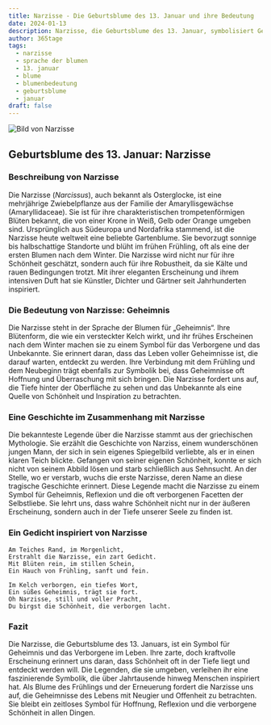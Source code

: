 ```yaml
---
title: Narzisse - Die Geburtsblume des 13. Januar und ihre Bedeutung
date: 2024-01-13
description: Narzisse, die Geburtsblume des 13. Januar, symbolisiert Geheimnis. Erfahre mehr über ihre Geschichte, Bedeutung und Symbolik in der Sprache der Blumen.
author: 365tage
tags:
  - narzisse
  - sprache der blumen
  - 13. januar
  - blume
  - blumenbedeutung
  - geburtsblume
  - januar
draft: false
---
```


![Bild von Narzisse](https://cdn.pixabay.com/photo/2021/04/06/19/20/daffodils-6157253_1280.jpg#center)

## Geburtsblume des 13. Januar: Narzisse

### Beschreibung von Narzisse

Die Narzisse (_Narcissus_), auch bekannt als Osterglocke, ist eine mehrjährige Zwiebelpflanze aus der Familie der Amaryllisgewächse (Amaryllidaceae). Sie ist für ihre charakteristischen trompetenförmigen Blüten bekannt, die von einer Krone in Weiß, Gelb oder Orange umgeben sind. Ursprünglich aus Südeuropa und Nordafrika stammend, ist die Narzisse heute weltweit eine beliebte Gartenblume. Sie bevorzugt sonnige bis halbschattige Standorte und blüht im frühen Frühling, oft als eine der ersten Blumen nach dem Winter. Die Narzisse wird nicht nur für ihre Schönheit geschätzt, sondern auch für ihre Robustheit, da sie Kälte und rauen Bedingungen trotzt. Mit ihrer eleganten Erscheinung und ihrem intensiven Duft hat sie Künstler, Dichter und Gärtner seit Jahrhunderten inspiriert.

### Die Bedeutung von Narzisse: Geheimnis

Die Narzisse steht in der Sprache der Blumen für „Geheimnis“. Ihre Blütenform, die wie ein versteckter Kelch wirkt, und ihr frühes Erscheinen nach dem Winter machen sie zu einem Symbol für das Verborgene und das Unbekannte. Sie erinnert daran, dass das Leben voller Geheimnisse ist, die darauf warten, entdeckt zu werden. Ihre Verbindung mit dem Frühling und dem Neubeginn trägt ebenfalls zur Symbolik bei, dass Geheimnisse oft Hoffnung und Überraschung mit sich bringen. Die Narzisse fordert uns auf, die Tiefe hinter der Oberfläche zu sehen und das Unbekannte als eine Quelle von Schönheit und Inspiration zu betrachten.

### Eine Geschichte im Zusammenhang mit Narzisse

Die bekannteste Legende über die Narzisse stammt aus der griechischen Mythologie. Sie erzählt die Geschichte von Narziss, einem wunderschönen jungen Mann, der sich in sein eigenes Spiegelbild verliebte, als er in einen klaren Teich blickte. Gefangen von seiner eigenen Schönheit, konnte er sich nicht von seinem Abbild lösen und starb schließlich aus Sehnsucht. An der Stelle, wo er verstarb, wuchs die erste Narzisse, deren Name an diese tragische Geschichte erinnert. Diese Legende macht die Narzisse zu einem Symbol für Geheimnis, Reflexion und die oft verborgenen Facetten der Selbstliebe. Sie lehrt uns, dass wahre Schönheit nicht nur in der äußeren Erscheinung, sondern auch in der Tiefe unserer Seele zu finden ist.

### Ein Gedicht inspiriert von Narzisse

```
Am Teiches Rand, im Morgenlicht,  
Erstrahlt die Narzisse, ein zart Gedicht.  
Mit Blüten rein, im stillen Schein,  
Ein Hauch von Frühling, sanft und fein.  

Im Kelch verborgen, ein tiefes Wort,  
Ein süßes Geheimnis, trägt sie fort.  
Oh Narzisse, still und voller Pracht,  
Du birgst die Schönheit, die verborgen lacht.  
```

### Fazit

Die Narzisse, die Geburtsblume des 13. Januars, ist ein Symbol für Geheimnis und das Verborgene im Leben. Ihre zarte, doch kraftvolle Erscheinung erinnert uns daran, dass Schönheit oft in der Tiefe liegt und entdeckt werden will. Die Legenden, die sie umgeben, verleihen ihr eine faszinierende Symbolik, die über Jahrtausende hinweg Menschen inspiriert hat. Als Blume des Frühlings und der Erneuerung fordert die Narzisse uns auf, die Geheimnisse des Lebens mit Neugier und Offenheit zu betrachten. Sie bleibt ein zeitloses Symbol für Hoffnung, Reflexion und die verborgene Schönheit in allen Dingen.